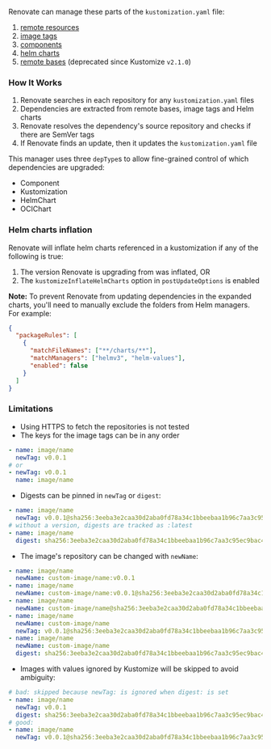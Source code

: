 Renovate can manage these parts of the `kustomization.yaml` file:

1. [remote resources](https://github.com/kubernetes-sigs/kustomize/blob/master/examples/remoteBuild.md)
1. [image tags](https://github.com/kubernetes-sigs/kustomize/blob/master/examples/image.md)
1. [components](https://github.com/kubernetes-sigs/kustomize/blob/master/examples/components.md)
1. [helm charts](https://github.com/kubernetes-sigs/kustomize/blob/master/examples/chart.md)
1. [remote bases](https://github.com/kubernetes-sigs/kustomize/blob/master/examples/remoteBuild.md) (deprecated since Kustomize `v2.1.0`)

### How It Works

1. Renovate searches in each repository for any `kustomization.yaml` files
1. Dependencies are extracted from remote bases, image tags and Helm charts
1. Renovate resolves the dependency's source repository and checks if there are SemVer tags
1. If Renovate finds an update, then it updates the `kustomization.yaml` file

This manager uses three `depType`s to allow fine-grained control of which dependencies are upgraded:

- Component
- Kustomization
- HelmChart
- OCIChart

### Helm charts inflation

Renovate will inflate helm charts referenced in a kustomization if any of the following is true:

1. The version Renovate is upgrading from was inflated, OR
1. The `kustomizeInflateHelmCharts` option in `postUpdateOptions` is enabled

**Note:** To prevent Renovate from updating dependencies in the expanded charts, you'll need to manually exclude the folders from Helm managers.
For example:

```json
{
  "packageRules": [
    {
      "matchFileNames": ["**/charts/**"],
      "matchManagers": ["helmv3", "helm-values"],
      "enabled": false
    }
  ]
}
```

### Limitations

- Using HTTPS to fetch the repositories is not tested
- The keys for the image tags can be in any order

```yaml
- name: image/name
  newTag: v0.0.1
# or
- newTag: v0.0.1
  name: image/name
```

- Digests can be pinned in `newTag` or `digest`:

```yaml
- name: image/name
  newTag: v0.0.1@sha256:3eeba3e2caa30d2aba0fd78a34c1bbeebaa1b96c7aa3c95ec9bac44163c5ca4f
# without a version, digests are tracked as :latest
- name: image/name
  digest: sha256:3eeba3e2caa30d2aba0fd78a34c1bbeebaa1b96c7aa3c95ec9bac44163c5ca4f
```

- The image's repository can be changed with `newName`:

```yaml
- name: image/name
  newName: custom-image/name:v0.0.1
- name: image/name
  newName: custom-image/name:v0.0.1@sha256:3eeba3e2caa30d2aba0fd78a34c1bbeebaa1b96c7aa3c95ec9bac44163c5ca4f
- name: image/name
  newName: custom-image/name@sha256:3eeba3e2caa30d2aba0fd78a34c1bbeebaa1b96c7aa3c95ec9bac44163c5ca4f
- name: image/name
  newName: custom-image/name
  newTag: v0.0.1@sha256:3eeba3e2caa30d2aba0fd78a34c1bbeebaa1b96c7aa3c95ec9bac44163c5ca4f
- name: image/name
  newName: custom-image/name
  digest: sha256:3eeba3e2caa30d2aba0fd78a34c1bbeebaa1b96c7aa3c95ec9bac44163c5ca4f
```

- Images with values ignored by Kustomize will be skipped to avoid ambiguity:

```yaml
# bad: skipped because newTag: is ignored when digest: is set
- name: image/name
  newTag: v0.0.1
  digest: sha256:3eeba3e2caa30d2aba0fd78a34c1bbeebaa1b96c7aa3c95ec9bac44163c5ca4f
# good:
- name: image/name
  newTag: v0.0.1@sha256:3eeba3e2caa30d2aba0fd78a34c1bbeebaa1b96c7aa3c95ec9bac44163c5ca4f
```
